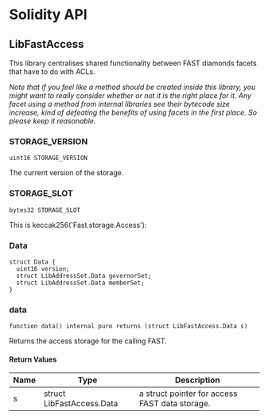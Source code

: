 # Solidity API

## LibFastAccess

This library centralises shared functionality between FAST diamonds facets that have to do with ACLs.

_Note that if you feel like a method should be created inside this library, you might want to really consider
whether or not it is the right place for it. Any facet using a method from internal libraries see their bytecode
size increase, kind of defeating the benefits of using facets in the first place. So please keep it reasonable._

### STORAGE_VERSION

```solidity
uint16 STORAGE_VERSION
```

The current version of the storage.

### STORAGE_SLOT

```solidity
bytes32 STORAGE_SLOT
```

This is keccak256('Fast.storage.Access'):

### Data

```solidity
struct Data {
  uint16 version;
  struct LibAddressSet.Data governorSet;
  struct LibAddressSet.Data memberSet;
}
```

### data

```solidity
function data() internal pure returns (struct LibFastAccess.Data s)
```

Returns the access storage for the calling FAST.

#### Return Values

| Name | Type | Description |
| ---- | ---- | ----------- |
| s | struct LibFastAccess.Data | a struct pointer for access FAST data storage. |


